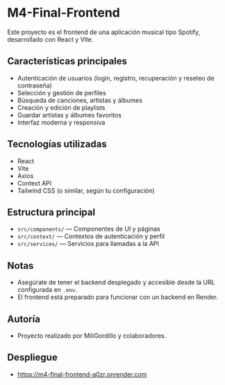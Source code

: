 # M4-Final-Frontend

Este proyecto es el frontend de una aplicación musical tipo Spotify, desarrollado con React y Vite.

## Características principales
- Autenticación de usuarios (login, registro, recuperación y reseteo de contraseña)
- Selección y gestión de perfiles
- Búsqueda de canciones, artistas y álbumes
- Creación y edición de playlists
- Guardar artistas y álbumes favoritos
- Interfaz moderna y responsiva

## Tecnologías utilizadas
- React
- Vite
- Axios
- Context API
- Tailwind CSS (o similar, según tu configuración)

## Estructura principal
- `src/components/` — Componentes de UI y páginas
- `src/context/` — Contextos de autenticación y perfil
- `src/services/` — Servicios para llamadas a la API

## Notas
- Asegúrate de tener el backend desplegado y accesible desde la URL configurada en `.env`.
- El frontend está preparado para funcionar con un backend en Render.

## Autoría
- Proyecto realizado por MiliGordillo y colaboradores.

## Despliegue 
- https://m4-final-frontend-a0zr.onrender.com

